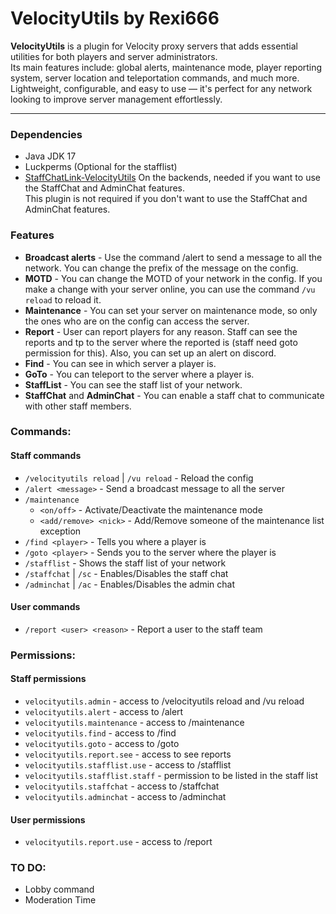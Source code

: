 # VelocityUtils by Rexi666

**VelocityUtils** is a plugin for Velocity proxy servers that adds essential utilities for both players and server administrators.  
Its main features include: global alerts, maintenance mode, player reporting system, server location and teleportation commands, and much more.  
Lightweight, configurable, and easy to use — it's perfect for any network looking to improve server management effortlessly.

---

### Dependencies
- Java JDK 17
- Luckperms (Optional for the stafflist)  
- [StaffChatLink-VelocityUtils](https://github.com/Rexi666/StaffChatLink-VelocityUtils) On the backends, needed if you want to use the StaffChat and AdminChat features.  
  This plugin is not required if you don't want to use the StaffChat and AdminChat features.

### Features
- **Broadcast alerts** - Use the command /alert to send a message to all the network. You can change the prefix of the message on the config.
- **MOTD** - You can change the MOTD of your network in the config. If you make a change with your server online, you can use the command `/vu reload` to reload it.
- **Maintenance** - You can set your server on maintenance mode, so only the ones who are on the config can access the server.
- **Report** - User can report players for any reason. Staff can see the reports and tp to the server where the reported is (staff need goto permission for this). Also, you can set up an alert on discord.
- **Find** - You can see in which server a player is.
- **GoTo** - You can teleport to the server where a player is.
- **StaffList** - You can see the staff list of your network.
- **StaffChat** and **AdminChat** - You can enable a staff chat to communicate with other staff members.

### Commands:
#### Staff commands
- `/velocityutils reload` | `/vu reload` - Reload the config
- `/alert <message>` - Send a broadcast message to all the server
- `/maintenance`
  - `<on/off>` - Activate/Deactivate the maintenance mode
  - `<add/remove> <nick>` - Add/Remove someone of the maintenance list exception
- `/find <player>` - Tells you where a player is
- `/goto <player>` - Sends you to the server where the player is
- `/stafflist` - Shows the staff list of your network
- `/staffchat` | `/sc` - Enables/Disables the staff chat
- `/adminchat` | `/ac` - Enables/Disables the admin chat
#### User commands
- `/report <user> <reason>` - Report a user to the staff team

### Permissions:
#### Staff permissions
- `velocityutils.admin` - access to /velocityutils reload and /vu reload
- `velocityutils.alert` - access to /alert
- `velocityutils.maintenance` - access to /maintenance
- `velocityutils.find` - access to /find
- `velocityutils.goto` - access to /goto
- `velocityutils.report.see` - access to see reports
- `velocityutils.stafflist.use` - access to /stafflist
- `velocityutils.stafflist.staff` - permission to be listed in the staff list
- `velocityutils.staffchat` - access to /staffchat
- `velocityutils.adminchat` - access to /adminchat
#### User permissions
- `velocityutils.report.use` - access to /report

### TO DO:
- Lobby command
- Moderation Time